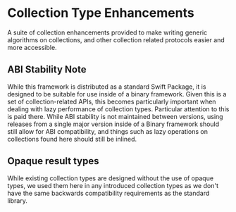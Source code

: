 # Collection Type Enhancements
A suite of collection enhancements provided to make writing generic algorithms
on collections, and other collection related protocols easier and more
accessible.

## ABI Stability Note
While this framework is distributed as a standard Swift Package, it is designed
to be suitable for use inside of a binary framework. Given this is a set of
collection-related APIs, this becomes particularly important when dealing with
lazy performance of collection types. Particular attention to this is paid
there. While ABI stability is not maintained between versions, using releases
from a single major version inside of a Binary framework should still allow for
ABI compatibility, and things such as lazy operations on collections found here
should still be inlined.

## Opaque result types

While existing collection types are designed without the use of opaque types, we
used them here in any introduced collection types as we don't have the same
backwards compatibility requirements as the standard library.